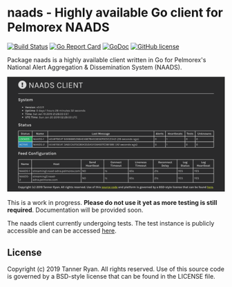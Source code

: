 # naads - Highly available Go client for Pelmorex NAADS
[![Build
Status](https://travis-ci.org/TheTannerRyan/naads.svg?branch=master)](https://travis-ci.org/TheTannerRyan/naads)
[![Go Report
Card](https://goreportcard.com/badge/github.com/thetannerryan/naads)](https://goreportcard.com/report/github.com/thetannerryan/naads)
[![GoDoc](https://godoc.org/github.com/TheTannerRyan/naads?status.svg)](https://godoc.org/github.com/TheTannerRyan/naads)
[![GitHub
license](https://img.shields.io/github/license/thetannerryan/naads.svg)](https://github.com/TheTannerRyan/naads/blob/master/LICENSE)

Package naads is a highly available client written in Go for Pelmorex's National
Alert Aggregation & Dissemination System (NAADS).

![screenshot](image.png)

This is a work in progress. **Please do not use it yet as more testing is still
required**. Documentation will be provided soon.

The naads client currently undergoing tests. The test instance is publicly
accessible and can be accessed [here](http://178.128.237.97.nip.io).

## License
Copyright (c) 2019 Tanner Ryan. All rights reserved. Use of this source code is
governed by a BSD-style license that can be found in the LICENSE file.
